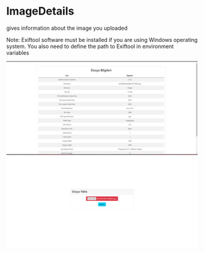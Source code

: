 # ImageDetails
gives information about the image you uploaded

Note: Exiftool software must be installed if you are using Windows operating system. You also need to define the path to Exiftool in environment variables

![image1](image1.png)
<br>
![image1](image2.png)
